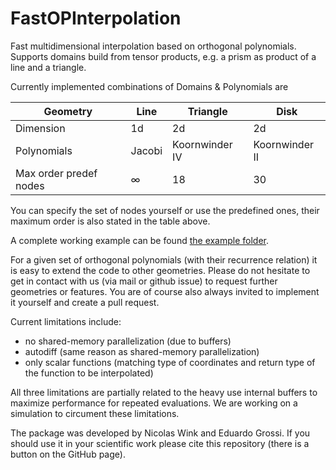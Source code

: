 # FastOPInterpolation

Fast multidimensional interpolation based on orthogonal polynomials. Supports domains build from tensor products, e.g. a prism as product of a line and a triangle.

Currently implemented combinations of Domains & Polynomials are

| Geometry               | Line     | Triangle       | Disk           |
|------------------------|----------|----------------|----------------|
| Dimension              | 1d       | 2d             | 2d             |
| Polynomials            | Jacobi   | Koornwinder IV | Koornwinder II |
| Max order predef nodes | $\infty$ | 18             | 30             |


You can specify the set of nodes yourself or use the predefined ones, their maximum order is also stated in the table above.

A complete working example can be found [the example folder](examples/).

For a given set of orthogonal polynomials (with their recurrence relation) it is easy to extend the code to other geometries. Please do not hesitate to get in contact with us (via mail or github issue) to request further geometries or features. You are of course also always invited to implement it yourself and create a pull request.

Current limitations include:
 - no shared-memory parallelization (due to buffers)
 - autodiff (same reason as shared-memory parallelization)
 - only scalar functions (matching type of coordinates and return type of the function to be interpolated)

All three limitations are partially related to the heavy use internal buffers to maximize performance for repeated evaluations.
We are working on a simulation to circument these limitations.

The package was developed by Nicolas Wink and Eduardo Grossi. If you should use it in your scientific work please cite this repository (there is a button on the GitHub page).